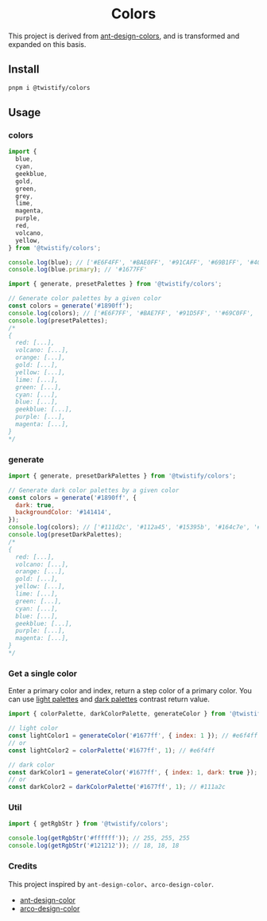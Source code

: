 <h1 align="center">Colors</h1>

This project is derived from [ant-design-colors](https://github.com/ant-design/ant-design-colors), and is transformed and expanded on this basis.

## Install
```bash
pnpm i @twistify/colors
```

## Usage

### colors

```js
import {
  blue,
  cyan,
  geekblue,
  gold,
  green,
  grey,
  lime,
  magenta,
  purple,
  red,
  volcano,
  yellow,
} from '@twistify/colors';

console.log(blue); // ['#E6F4FF', '#BAE0FF', '#91CAFF', '#69B1FF', '#4096FF', '#1677FF', '#0958D9', '#003EB3', '#002C8C', '#001D66']
console.log(blue.primary); // '#1677FF'
```

```js
import { generate, presetPalettes } from '@twistify/colors';

// Generate color palettes by a given color
const colors = generate('#1890ff');
console.log(colors); // ['#E6F7FF', '#BAE7FF', '#91D5FF', ''#69C0FF', '#40A9FF', '#1890FF', '#096DD9', '#0050B3', '#003A8C', '#002766']
console.log(presetPalettes);
/*
{
  red: [...],
  volcano: [...],
  orange: [...],
  gold: [...],
  yellow: [...],
  lime: [...],
  green: [...],
  cyan: [...],
  blue: [...],
  geekblue: [...],
  purple: [...],
  magenta: [...],
}
*/
```
### generate
```js
import { generate, presetDarkPalettes } from '@twistify/colors';

// Generate dark color palettes by a given color
const colors = generate('#1890ff', {
  dark: true,
  backgroundColor: '#141414',
});
console.log(colors); // ['#111d2c', '#112a45', '#15395b', '#164c7e', '#1765ad', '#177ddc', '#3c9ae8', '#65b7f3', '#8dcff8', '#b7e3fa']
console.log(presetDarkPalettes);
/*
{
  red: [...],
  volcano: [...],
  orange: [...],
  gold: [...],
  yellow: [...],
  lime: [...],
  green: [...],
  cyan: [...],
  blue: [...],
  geekblue: [...],
  purple: [...],
  magenta: [...],
}
*/
```

### Get a single color
Enter a primary color and index, return a step color of a primary color. You can use [light palettes](https://ant.design/docs/spec/colors) and [dark palettes](https://ant.design/docs/spec/dark) contrast return value.

```js
import { colorPalette, darkColorPalette, generateColor } from '@twistify/colors';

// light color
const lightColor1 = generateColor('#1677ff', { index: 1 }); // #e6f4ff
// or
const lightColor2 = colorPalette('#1677ff', 1); // #e6f4ff

// dark color
const darkColor1 = generateColor('#1677ff', { index: 1, dark: true }); // #111a2c
// or
const darkColor2 = darkColorPalette('#1677ff', 1); // #111a2c
```

### Util
```js
import { getRgbStr } from '@twistify/colors';

console.log(getRgbStr('#ffffff')); // 255, 255, 255
console.log(getRgbStr('#121212')); // 18, 18, 18
```

### Credits
This project inspired by `ant-design-color`、`arco-design-color`.

- [ant-design-color](https://github.com/ant-design/ant-design-colors)
- [arco-design-color](https://github.com/arco-design/color)
